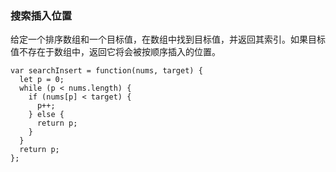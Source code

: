 <!--
 * @Author: 月魂
 * @Date: 2021-02-03 20:02:09
 * @LastEditTime: 2021-02-03 20:02:42
 * @LastEditors: 月魂
 * @Description: 
 * @FilePath: \leetcode-per-day\day28.md
-->

### 搜索插入位置
给定一个排序数组和一个目标值，在数组中找到目标值，并返回其索引。如果目标值不存在于数组中，返回它将会被按顺序插入的位置。

```
var searchInsert = function(nums, target) {
  let p = 0;
  while (p < nums.length) {
    if (nums[p] < target) {
      p++;
    } else {
      return p;
    }
  }
  return p;
};
```
